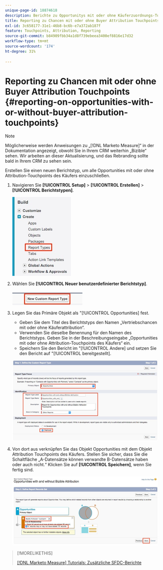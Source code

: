 ```yaml
---
unique-page-id: 18874618
description: Berichte zu Opportunitys mit oder ohne Käuferzuordnungs-Touchpoints - [!DNL Marketo Measure]
title: Reporting zu Chancen mit oder ohne Buyer Attribution Touchpoints
exl-id: 3c658177-31e1-46b8-bc6b-e7a372ab187f
feature: Touchpoints, Attribution, Reporting
source-git-commit: b84909fbb34a1d8f739ebeea3400ef8816e17d32
workflow-type: tm+mt
source-wordcount: '174'
ht-degree: 31%

---
```


# Reporting zu Chancen mit oder ohne Buyer Attribution Touchpoints {#reporting-on-opportunities-with-or-without-buyer-attribution-touchpoints}

>[!NOTE]
>
>Möglicherweise werden Anweisungen zu „[!DNL Marketo Measure]“ in der Dokumentation angezeigt, obwohl Sie in Ihrem CRM weiterhin „Bizible“ sehen. Wir arbeiten an dieser Aktualisierung, und das Rebranding sollte bald in Ihrem CRM zu sehen sein.

Erstellen Sie einen neuen Berichtstyp, um alle Opportunities mit oder ohne Attribution-Touchpoints des Käufers einzuschließen.

1. Navigieren Sie **[!UICONTROL Setup]** > **[!UICONTROL Erstellen]** > **[!UICONTROL Berichtstypen]**.

   ![](assets/1-1.jpg)

1. Wählen Sie **[!UICONTROL Neuer benutzerdefinierter Berichtstyp]**.

   ![](assets/2-1.jpg)

1. Legen Sie das Primäre Objekt als &quot;[!UICONTROL Opportunities] fest.

   * Geben Sie dem Titel des Berichtstyps den Namen „Vertriebschancen mit oder ohne Käuferattribution“.
   * Verwenden Sie dieselbe Benennung für den Namen des Berichtstyps. Geben Sie in der Beschreibungseingabe „Opportunities mit oder ohne Attribution-Touchpoints des Käufers“ ein.
   * Speichern Sie den Bericht im &quot;[!UICONTROL Andere] und setzen Sie den Bericht auf &quot;[!UICONTROL bereitgestellt].

   ![](assets/3-1.jpg)

1. Von dort aus verknüpfen Sie das Objekt Opportunities mit dem Objekt Attribution Touchpoints des Käufers. Stellen Sie sicher, dass Sie die Schaltfläche „A-Datensätze können verwandte B-Datensätze haben oder auch nicht.“ Klicken Sie auf **[!UICONTROL Speichern]**, wenn Sie fertig sind.

   ![](assets/4-1.jpg)

>[!MORELIKETHIS]
>
>[[!DNL Marketo Measure] Tutorials: Zusätzliche SFDC-Berichte](https://experienceleague.adobe.com/de/docs/marketo-measure-learn/tutorials/onboarding/marketo-measure-102/addtional-salesforce-reports)
